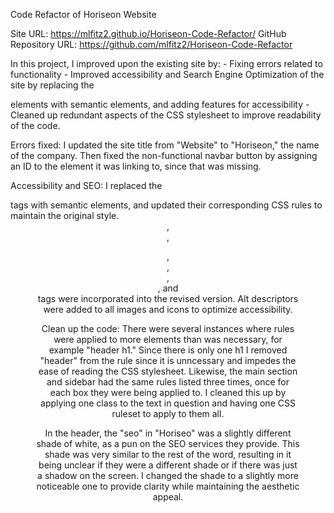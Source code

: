 Code Refactor of Horiseon Website

Site URL: https://mlfitz2.github.io/Horiseon-Code-Refactor/
GitHub Repository URL: https://github.com/mlfitz2/Horiseon-Code-Refactor

In this project, I improved upon the existing site by:
    - Fixing errors related to functionality
    - Improved accessibility and Search Engine Optimization of the site by replacing the <div> elements with semantic elements, and adding features for accessibility
    - Cleaned up redundant aspects of the CSS stylesheet to improve readability of the code. 

Errors fixed: I updated the site title from "Website" to "Horiseon," the name of the company. Then fixed the non-functional navbar button by assigning an ID to the element it was linking to, since that was missing. 

Accessibility and SEO: I replaced the <div> tags with semantic elements, and updated their corresponding CSS rules to maintain the original style. <header>, <nav>, <figure>, <main>, <section>, <aside>, and <footer> tags were incorporated into the revised version. Alt descriptors were added to all images and icons to optimize accessibility. 

Clean up the code: There were several instances where rules were applied to more elements than was necessary, for example "header h1." Since there is only one h1 I removed "header" from the rule since it is unncessary and impedes the ease of reading the CSS stylesheet. Likewise, the main section and sidebar had the same rules listed three times, once for each box they were being applied to. I cleaned this up by applying one class to the text in question and having one CSS ruleset to apply to them all. 

In the header, the "seo" in "Horiseo" was a slightly different shade of white, as a pun on the SEO services they provide. This shade was very similar to the rest of the word, resulting in it being unclear if they were a different shade or if there was just a shadow on the screen. I changed the shade to a slightly more noticeable one to provide clarity while maintaining the aesthetic appeal. 


